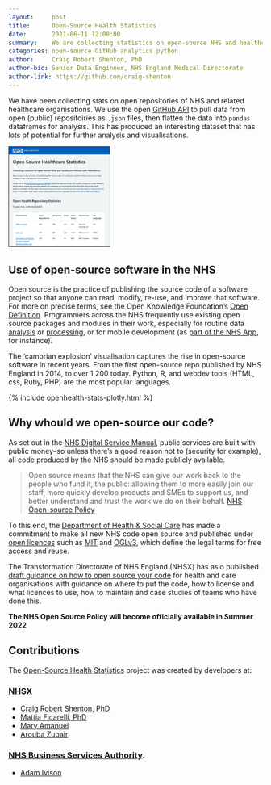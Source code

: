 ```yaml
---
layout:     post
title:      Open-Source Health Statistics
date:       2021-06-11 12:00:00
summary:    We are collecting statistics on open-source NHS and healthcare related code repositories
categories: open-source GitHub analytics python
author:     Craig Robert Shenton, PhD
author-bio: Senior Data Engineer, NHS England Medical Directorate
author-link: https://github.com/craig-shenton
---
```


<script src="https://cdn.plot.ly/plotly-latest.min.js"></script>

We have been collecting stats on open repositories of NHS and related healthcare organisations. We use the open [GitHub API](https://docs.github.com/en/rest/reference/orgs) to pull data from open (public) repositoiries as `.json` files, then flatten the data into `pandas` dataframes for analysis. This has produced an interesting dataset that has lots of potential for further analysis and visualisations. 

<a href="https://nhs-pycom.github.io/opensource-health-statistics/">
    <img class="nhsuk-image__img" style='border:1px solid #212b32' src="assets/img/posts/open-source-stats-min.png" alt="Open Analytics Template" width="200px">
</a>

## Use of open-source software in the NHS

Open source is the practice of publishing the source code of a software project so that anyone can read, modify, re-use, and improve that software. For more on precise terms, see the Open Knowledge Foundation’s [Open Definition](http://opendefinition.org/od/2.1/en/). Programmers across the NHS frequently use existing open source packages and modules in their work, especially for routine data [analysis](https://pandas.pydata.org/) or [processing](https://hadoop.apache.org/), or for mobile development (as [part of the NHS App](https://www.nhs.uk/nhs-app/nhs-app-legal-and-cookies/nhs-app-open-source-licences/), for instance). 

The ‘cambrian explosion’ visualisation captures the rise in open-source software in recent years. From the first open-source repo published by NHS England in 2014, to over 1,200 today. Python, R, and webdev tools (HTML, css, Ruby, PHP) are the most popular languages.

{% include openhealth-stats-plotly.html %}

## Why whould we open-source our code?

As set out in the [NHS Digital Service Manual](https://service-manual.nhs.uk/standards-and-technology/service-standard-points/12-make-new-source-code-open), public services are built with public money–so unless there’s a good reason not to (security for example), all code produced by the NHS should be made publicly available. 

> Open source means that the NHS can give our work back to the people who fund it, the public: allowing them to more easily join our staff, more quickly develop products and SMEs to support us, and better understand and trust the work we do on their behalf. 
> [NHS Open-source Policy](https://github.com/nhsx/open-source-policy)

To this end, the [Department of Health & Social Care](https://www.gov.uk/government/publications/data-saves-lives-reshaping-health-and-social-care-with-data-draft/data-saves-lives-reshaping-health-and-social-care-with-data-draft) has made a commitment to make all new NHS code open source and published under [open licences](https://opensource.org/licenses) such as [MIT](https://opensource.org/licenses/MIT) and [OGLv3](https://www.nationalarchives.gov.uk/doc/open-government-licence/version/3/), which define the legal terms for free access and reuse.

The Transformation Directorate of NHS England (NHSX) has aslo published [draft guidance on how to open source your code](https://github.com/nhsx/open-source-policy) for health and care organisations with guidance on where to put the code, how to license and what licences to use, how to maintain and case studies of teams who have done this. 

**The NHS Open Source Policy will become officially available in Summer 2022**

## Contributions
The [Open-Source Health Statistics](https://nhs-pycom.github.io/opensource-health-statistics/) project was created by developers at: 

### [NHSX](https://www.nhsx.nhs.uk/)
- [Craig Robert Shenton, PhD](https://github.com/craig-shenton)
- [Mattia Ficarelli, PhD](https://github.com/mattia-ficarelli)
- [Mary Amanuel](https://github.com/maryamanuelnhsx)
- [Arouba Zubair](https://github.com/Arouba)

### [NHS Business Services Authority](https://www.nhsbsa.nhs.uk/).
- [Adam Ivison](https://github.com/admivsn)